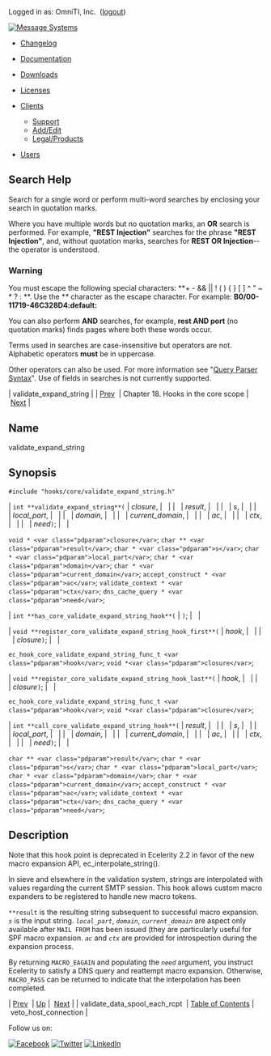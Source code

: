 Logged in as: OmniTI, Inc.  ([logout](https://support.messagesystems.com/logout.php))

[![Message Systems](https://support.messagesystems.com/images/ms-white205.png)](https://support.messagesystems.com/start.php) 

*   [Changelog](https://support.messagesystems.com/start.php?show=changelog)
*   [Documentation](https://support.messagesystems.com/docs/)
*   [Downloads](https://support.messagesystems.com/start.php)

*   [Licenses](https://support.messagesystems.com/license_summary.php)
*   <a href="">Clients</a>
    *   [Support](https://support.messagesystems.com/cs.php)
    *   [Add/Edit](https://support.messagesystems.com/edit_client.php)
    *   [Legal/Products](https://support.messagesystems.com/edit_products.php)
*   [Users](https://support.messagesystems.com/edit_customer.php)

## Search Help

Search for a single word or perform multi-word searches by enclosing your search in quotation marks.

Where you have multiple words but no quotation marks, an **OR** search is performed. For example, **"REST Injection"** searches for the phrase **"REST Injection"**, and, without quotation marks, searches for **REST OR Injection**--the operator is understood.

### Warning

You must escape the following special characters: **+ - && || ! ( ) { } [ ] ^ " ~ * ? : \**. Use the **\** character as the escape character. For example: **B0/00-11719-46C328D4\:default\:**

You can also perform **AND** searches, for example, **rest AND port** (no quotation marks) finds pages where both these words occur.

Terms used in searches are case-insensitive but operators are not. Alphabetic operators **must** be in uppercase.

Other operators can also be used. For more information see "[Query Parser Syntax](https://lucene.apache.org/core/old_versioned_docs/versions/3_0_0/queryparsersyntax.html)". Use of fields in searches is not currently supported.

| validate_expand_string |
| [Prev](extending.hooks.core.validate_data_spool_each_rcpt.php)  | Chapter 18. Hooks in the core scope |  [Next](extending.hooks.core.veto_host_connection.php) |

<a name="extending.hooks.core.validate_expand_string"></a>
## Name

validate_expand_string

## Synopsis

`#include "hooks/core/validate_expand_string.h"`

| `int **validate_expand_string**(` | <var class="pdparam">closure</var>, |   |
|   | <var class="pdparam">result</var>, |   |
|   | <var class="pdparam">s</var>, |   |
|   | <var class="pdparam">local_part</var>, |   |
|   | <var class="pdparam">domain</var>, |   |
|   | <var class="pdparam">current_domain</var>, |   |
|   | <var class="pdparam">ac</var>, |   |
|   | <var class="pdparam">ctx</var>, |   |
|   | <var class="pdparam">need</var>`)`; |   |

`void * <var class="pdparam">closure</var>`;
`char ** <var class="pdparam">result</var>`;
`char * <var class="pdparam">s</var>`;
`char * <var class="pdparam">local_part</var>`;
`char * <var class="pdparam">domain</var>`;
`char * <var class="pdparam">current_domain</var>`;
`accept_construct * <var class="pdparam">ac</var>`;
`validate_context * <var class="pdparam">ctx</var>`;
`dns_cache_query * <var class="pdparam">need</var>`;

| `int **has_core_validate_expand_string_hook**(` | `)`; |   |

| `void **register_core_validate_expand_string_hook_first**(` | <var class="pdparam">hook</var>, |   |
|   | <var class="pdparam">closure</var>`)`; |   |

`ec_hook_core_validate_expand_string_func_t <var class="pdparam">hook</var>`;
`void *<var class="pdparam">closure</var>`;

| `void **register_core_validate_expand_string_hook_last**(` | <var class="pdparam">hook</var>, |   |
|   | <var class="pdparam">closure</var>`)`; |   |

`ec_hook_core_validate_expand_string_func_t <var class="pdparam">hook</var>`;
`void *<var class="pdparam">closure</var>`;

| `int **call_core_validate_expand_string_hook**(` | <var class="pdparam">result</var>, |   |
|   | <var class="pdparam">s</var>, |   |
|   | <var class="pdparam">local_part</var>, |   |
|   | <var class="pdparam">domain</var>, |   |
|   | <var class="pdparam">current_domain</var>, |   |
|   | <var class="pdparam">ac</var>, |   |
|   | <var class="pdparam">ctx</var>, |   |
|   | <var class="pdparam">need</var>`)`; |   |

`char ** <var class="pdparam">result</var>`;
`char * <var class="pdparam">s</var>`;
`char * <var class="pdparam">local_part</var>`;
`char * <var class="pdparam">domain</var>`;
`char * <var class="pdparam">current_domain</var>`;
`accept_construct * <var class="pdparam">ac</var>`;
`validate_context * <var class="pdparam">ctx</var>`;
`dns_cache_query * <var class="pdparam">need</var>`;<a name="idp23118928"></a>
## Description

Note that this hook point is deprecated in Ecelerity 2.2 in favor of the new macro expansion API, ec_interpolate_string().

In sieve and elsewhere in the validation system, strings are interpolated with values regarding the current SMTP session. This hook allows custom macro expanders to be registered to handle new macro tokens.

`**result` is the resulting string subsequent to successful macro expansion. *`s`* is the input string. *`local_part`*, *`domain`*, *`current_domain`* are aspect only available after `MAIL FROM` has been issued (they are particularly useful for SPF macro expansion. *`ac`* and *`ctx`* are provided for introspection during the expansion process.

By returning `MACRO_EAGAIN` and populating the *`need`* argument, you instruct Ecelerity to satisfy a DNS query and reattempt macro expansion. Otherwise, `MACRO_PASS` can be returned to indicate that the interpolation has been completed.

| [Prev](extending.hooks.core.validate_data_spool_each_rcpt.php)  | [Up](extending.hooks.core.php) |  [Next](extending.hooks.core.veto_host_connection.php) |
| validate_data_spool_each_rcpt  | [Table of Contents](index.php) |  veto_host_connection |

Follow us on:

[![Facebook](https://support.messagesystems.com/images/icon-facebook.png)](http://www.facebook.com/messagesystems) [![Twitter](https://support.messagesystems.com/images/icon-twitter.png)](http://twitter.com/#!/MessageSystems) [![LinkedIn](https://support.messagesystems.com/images/icon-linkedin.png)](http://www.linkedin.com/company/message-systems)